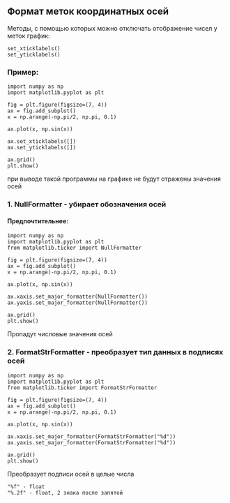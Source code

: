 ## Формат меток координатных осей


Методы, с помощью которых можно отключать отображение чисел у меток график:
```
set_xticklabels()
set_yticklabels()
```

### Пример:
```
import numpy as np
import matplotlib.pyplot as plt

fig = plt.figure(figsize=(7, 4))
ax = fig.add_subplot()
x = np.arange(-np.pi/2, np.pi, 0.1)

ax.plot(x, np.sin(x))

ax.set_xticklabels([])
ax.set_yticklabels([])

ax.grid()
plt.show()
```

при выводе такой программы на графике не будут отражены значения осей

### 1. NullFormatter - убирает обозначения осей
#### Предпочтительнее:
```
import numpy as np
import matplotlib.pyplot as plt
from matplotlib.ticker import NullFormatter

fig = plt.figure(figsize=(7, 4))
ax = fig.add_subplot()
x = np.arange(-np.pi/2, np.pi, 0.1)

ax.plot(x, np.sin(x))

ax.xaxis.set_major_formatter(NullFormatter())
ax.yaxis.set_major_formatter(NullFormatter())

ax.grid()
plt.show()
```
Пропадут числовые значения осей

### 2. FormatStrFormatter - преобразует тип данных в подписях осей
```
import numpy as np
import matplotlib.pyplot as plt
from matplotlib.ticker import FormatStrFormatter

fig = plt.figure(figsize=(7, 4))
ax = fig.add_subplot()
x = np.arange(-np.pi/2, np.pi, 0.1)

ax.plot(x, np.sin(x))

ax.xaxis.set_major_formatter(FormatStrFormatter("%d"))
ax.yaxis.set_major_formatter(FormatStrFormatter("%d"))

ax.grid()
plt.show()
```
Преобразует подписи осей в целые числа

```
"%f" - float
"%.2f" - float, 2 знака после запятой
```